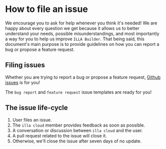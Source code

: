 # How to file an issue

We encourage you to ask for help whenever you think it's needed! We are happy about every question we get because it allows us to better understand your needs, possible misunderstandings, and most importantly a way for you to help us improve `ILLA Builder`. That being said, this document's main purpose is to provide guidelines on how you can report a bug or propose a feature request.

## Filing issues

Whether you are trying to report a bug or propose a feature request, [Github issues](https://github.com/illa-family/illa/issues) is for you!

The `bug report` and `feature request` issue templates are ready for you!

## The issue life-cycle

1. User files an issue.
2. The `illa cloud` member provides feedback as soon as possible.
3. A conversation or discussion between `illa cloud` and the user.
4. A pull request related to the issue will close it.
5. Otherwise, we'll close the issue after seven days of no update.
